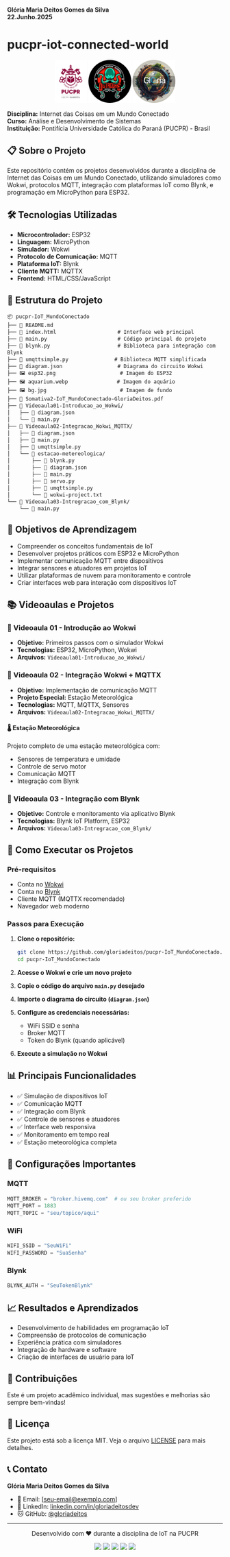 #### Glória Maria Deitos Gomes da Silva <br> 22.Junho.2025

# pucpr-iot-connected-world

<p align="center">
  <img src="https://github.com/gloriadeitos/gloriadeitos/blob/main/img/pucpr.png" alt="ufpr" height="100">
  <img src="https://github.com/gloriadeitos/gloriadeitos/blob/main/img/octacore.png" alt="octacore" height="100">
  <img src="https://github.com/gloriadeitos/gloriadeitos/blob/main/img/gloriadeitos-logo.png" alt="gloriadeitos-logo" height="100">
</p>

**Disciplina:** Internet das Coisas em um Mundo Conectado <br>
**Curso:** Análise e Desenvolvimento de Sistemas <br>
**Instituição:** Pontifícia Universidade Católica do Paraná (PUCPR) - Brasil  

## 📋 Sobre o Projeto

Este repositório contém os projetos desenvolvidos durante a disciplina de Internet das Coisas em um Mundo Conectado, utilizando simuladores como Wokwi, protocolos MQTT, integração com plataformas IoT como Blynk, e programação em MicroPython para ESP32.

## 🛠️ Tecnologias Utilizadas

- **Microcontrolador:** ESP32
- **Linguagem:** MicroPython
- **Simulador:** Wokwi
- **Protocolo de Comunicação:** MQTT
- **Plataforma IoT:** Blynk
- **Cliente MQTT:** MQTTX
- **Frontend:** HTML/CSS/JavaScript

## 📁 Estrutura do Projeto

```
📦 pucpr-IoT_MundoConectado
├── 📄 README.md
├── 📄 index.html                    # Interface web principal
├── 📄 main.py                       # Código principal do projeto
├── 📄 blynk.py                      # Biblioteca para integração com Blynk
├── 📄 umqttsimple.py               # Biblioteca MQTT simplificada
├── 📄 diagram.json                  # Diagrama do circuito Wokwi
├── 🖼️ esp32.png                     # Imagem do ESP32
├── 🖼️ aquarium.webp                # Imagem do aquário
├── 🖼️ bg.jpg                        # Imagem de fundo
├── 📄 Somativa2-IoT_MundoConectado-GloriaDeitos.pdf
├── 📁 Videoaula01-Introducao_ao_Wokwi/
│   ├── 📄 diagram.json
│   └── 📄 main.py
├── 📁 Videoaula02-Integracao_Wokwi_MQTTX/
│   ├── 📄 diagram.json
│   ├── 📄 main.py
│   ├── 📄 umqttsimple.py
│   └── 📁 estacao-metereologica/
│       ├── 📄 blynk.py
│       ├── 📄 diagram.json
│       ├── 📄 main.py
│       ├── 📄 servo.py
│       ├── 📄 umqttsimple.py
│       └── 📄 wokwi-project.txt
└── 📁 Videoaula03-Intregracao_com_Blynk/
    └── 📄 main.py
```

## 🎯 Objetivos de Aprendizagem

- Compreender os conceitos fundamentais de IoT
- Desenvolver projetos práticos com ESP32 e MicroPython
- Implementar comunicação MQTT entre dispositivos
- Integrar sensores e atuadores em projetos IoT
- Utilizar plataformas de nuvem para monitoramento e controle
- Criar interfaces web para interação com dispositivos IoT

## 📚 Videoaulas e Projetos

### 🎥 Videoaula 01 - Introdução ao Wokwi
- **Objetivo:** Primeiros passos com o simulador Wokwi
- **Tecnologias:** ESP32, MicroPython, Wokwi
- **Arquivos:** `Videoaula01-Introducao_ao_Wokwi/`

### 🎥 Videoaula 02 - Integração Wokwi + MQTTX
- **Objetivo:** Implementação de comunicação MQTT
- **Projeto Especial:** Estação Meteorológica
- **Tecnologias:** MQTT, MQTTX, Sensores
- **Arquivos:** `Videoaula02-Integracao_Wokwi_MQTTX/`

#### 🌡️ Estação Meteorológica
Projeto completo de uma estação meteorológica com:
- Sensores de temperatura e umidade
- Controle de servo motor
- Comunicação MQTT
- Integração com Blynk

### 🎥 Videoaula 03 - Integração com Blynk
- **Objetivo:** Controle e monitoramento via aplicativo Blynk
- **Tecnologias:** Blynk IoT Platform, ESP32
- **Arquivos:** `Videoaula03-Intregracao_com_Blynk/`

## 🚀 Como Executar os Projetos

### Pré-requisitos
- Conta no [Wokwi](https://wokwi.com/)
- Conta no [Blynk](https://blynk.io/)
- Cliente MQTT (MQTTX recomendado)
- Navegador web moderno

### Passos para Execução

1. **Clone o repositório:**
   ```bash
   git clone https://github.com/gloriadeitos/pucpr-IoT_MundoConectado.git
   cd pucpr-IoT_MundoConectado
   ```

2. **Acesse o Wokwi e crie um novo projeto**

3. **Copie o código do arquivo `main.py` desejado**

4. **Importe o diagrama do circuito (`diagram.json`)**

5. **Configure as credenciais necessárias:**
   - WiFi SSID e senha
   - Broker MQTT
   - Token do Blynk (quando aplicável)

6. **Execute a simulação no Wokwi**

## 📊 Principais Funcionalidades

- ✅ Simulação de dispositivos IoT
- ✅ Comunicação MQTT
- ✅ Integração com Blynk
- ✅ Controle de sensores e atuadores
- ✅ Interface web responsiva
- ✅ Monitoramento em tempo real
- ✅ Estação meteorológica completa

## 🔧 Configurações Importantes

### MQTT
```python
MQTT_BROKER = "broker.hivemq.com"  # ou seu broker preferido
MQTT_PORT = 1883
MQTT_TOPIC = "seu/topico/aqui"
```

### WiFi
```python
WIFI_SSID = "SeuWiFi"
WIFI_PASSWORD = "SuaSenha"
```

### Blynk
```python
BLYNK_AUTH = "SeuTokenBlynk"
```

## 📈 Resultados e Aprendizados

- Desenvolvimento de habilidades em programação IoT
- Compreensão de protocolos de comunicação
- Experiência prática com simuladores
- Integração de hardware e software
- Criação de interfaces de usuário para IoT

## 🤝 Contribuições

Este é um projeto acadêmico individual, mas sugestões e melhorias são sempre bem-vindas!

## 📄 Licença

Este projeto está sob a licença MIT. Veja o arquivo [LICENSE](LICENSE) para mais detalhes.

## 📞 Contato

**Glória Maria Deitos Gomes da Silva**
- 📧 Email: [seu-email@exemplo.com]
- 💼 LinkedIn: [linkedin.com/in/gloriadeitosdev](https://linkedin.com/in/gloriadeitosdev)
- 🐱 GitHub: [@gloriadeitos](https://github.com/gloriadeitos)

---

<p align="center">
  Desenvolvido com ❤️ durante a disciplina de IoT na PUCPR
</p>

<p align="center">
  <img src="https://img.shields.io/badge/ESP32-000000?style=for-the-badge&logo=espressif&logoColor=white">
  <img src="https://img.shields.io/badge/MicroPython-2B2728?style=for-the-badge&logo=micropython&logoColor=white">
  <img src="https://img.shields.io/badge/MQTT-660066?style=for-the-badge&logo=eclipse-mosquitto&logoColor=white">
  <img src="https://img.shields.io/badge/Wokwi-4CAF50?style=for-the-badge&logo=wokwi&logoColor=white">
  <img src="https://img.shields.io/badge/Blynk-00C7B7?style=for-the-badge&logo=blynk&logoColor=white">
</p>

